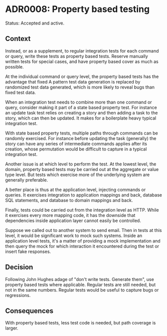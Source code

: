 # ADR0008: Property based testing

Status: Accepted and active.

## Context

Instead, or as a supplement, to regular integration tests for each command or
query, write these tests as property based tests. Reserve manually written tests
for special cases, and have property based cover as much as possible.

At the individual command or query level, the property based tests has the
advantage that fixed A pattern test data generation is replaced by randomized
test data generated, which is more likely to reveal bugs than fixed test data.

When an integration test needs to combine more than one command or query,
consider making it part of a state based property test. For instance an update
task test relies on creating a story and then adding a task to the story, which
can then be updated. It makes for a boilerplate heavy typical integration test.

With state based property tests, multiple paths through commands can be randomly
exercised. For instance before updating the task (generally) the story can have
any series of intermediate commands applies after its creation, whose
permutation would be difficult to capture in a typical integration test.

Another issue is at which level to perform the test. At the lowest level, the
domain, property based tests may be carried out at the aggregate or value type
level. But tests which exercise more of the underlying system are generally
preferable.

A better place is thus at the application level, injecting commands or
queries. It exercises integration to application mappings and back, database SQL
statements, and database to domain mappings and back.

Finally, tests could be carried out from the integration level as HTTP. While it
exercises every more mapping code, it has the downside that dependencies inside
application layer cannot easily be controlled.

Suppose we called out to another system to send email. Then in tests at this
level, it would be significant work to mock such systems. Inside an application
level tests, it's a matter of providing a mock implementation and then query the
mock for which interaction it encountered during the test or insert fake
responses.

## Decision

Following John Hughes adage of "don't write tests. Generate them", use property
based tests where applicable. Regular tests are still needed, but not in the
same numbers. Regular tests would be useful to capture bugs or regressions.

## Consequences

With property based tests, less test code is needed, but path coverage is
larger.
